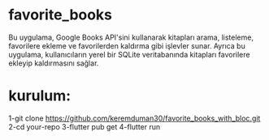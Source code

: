 # favorite_books

Bu uygulama, Google Books API'sini kullanarak kitapları arama, listeleme, favorilere ekleme ve favorilerden kaldırma gibi işlevler sunar. Ayrıca bu uygulama, kullanıcıların yerel bir SQLite veritabanında kitapları favorilere ekleyip kaldırmasını sağlar.

# kurulum:
1-git clone https://github.com/keremduman30/favorite_books_with_bloc.git
2-cd your-repo
3-flutter pub get
4-flutter run

